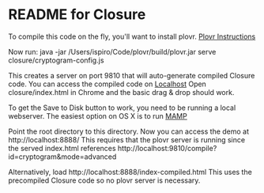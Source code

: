 # README for Closure #

To compile this code on the fly, you'll want to install plovr. 
[Plovr Instructions](http://plovr.com/download.html)

Now run:
java -jar /Users/ispiro/Code/plovr/build/plovr.jar serve closure/cryptogram-config.js

This creates a server on port 9810 that will auto-generate compiled Closure code.
You can access the compiled code on [Localhost](http://localhost:9810/compile?id=cryptogram&mode=advanced)
Open closure/index.html in Chrome and the basic drag & drop should work.

To get the Save to Disk button to work, you need to be running a local webserver.
The easiest option on OS X is to run [MAMP](http://www.mamp.info/en/index.html)

Point the root directory to this directory.
Now you can access the demo at http://localhost:8888/
This requires that the plovr server is running since the served index.html references
http://localhost:9810/compile?id=cryptogram&mode=advanced

Alternatively, load http://localhost:8888/index-compiled.html
This uses the precompiled Closure code so no plovr server is necessary.
